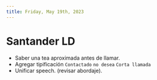 ```yaml
---
title: Friday, May 19th, 2023
---
```


# Santander LD
- Saber una tea aproximada antes de llamar.
- Agregar tipificación `Contactado` `no desea` `Corta llamada`
- Unificar speech. (revisar abordaje).

